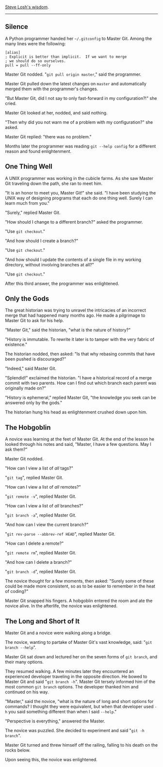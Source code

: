[Steve Losh's wisdom](https://stevelosh.com/blog/2013/04/git-koans/).

---

## Silence

A Python programmer handed her `~/.gitconfig` to Master Git. Among the many lines were the following:

```
[alias]
; Explicit is better than implicit.  If we want to merge
; we should do so ourselves.
pull = pull --ff-only
```

Master Git nodded. "`git pull origin master`," said the programmer.

Master Git pulled down the latest changes on `master` and automatically merged them with the programmer's changes.

"But Master Git, did I not say to only fast-forward in my configuration?!" she cried.

Master Git looked at her, nodded, and said nothing.

"Then why did you not warn me of a problem with my configuration?" she asked.

Master Git replied: "there was no problem."

Months later the programmer was reading `git --help config` for a different reason and found enlightenment.

## One Thing Well

A UNIX programmer was working in the cubicle farms. As she saw Master Git traveling down the path, she ran to meet him.

"It is an honor to meet you, Master Git!" she said. "I have been studying the UNIX way of designing programs that each do one thing well. Surely I can learn much from you."

"Surely," replied Master Git.

"How should I change to a different branch?" asked the programmer.

"Use `git checkout`."

"And how should I create a branch?"

"Use `git checkout`."

"And how should I update the contents of a single file in my working directory, without involving branches at all?"

"Use `git checkout`."

After this third answer, the programmer was enlightened.

## Only the Gods

The great historian was trying to unravel the intricacies of an incorrect merge that had happened many months ago. He made a pilgrimage to Master Git to ask for his help.

"Master Git," said the historian, "what is the nature of history?"

"History is immutable. To rewrite it later is to tamper with the very fabric of existence."

The historian nodded, then asked: "Is that why rebasing commits that have been pushed is discouraged?"

"Indeed," said Master Git.

"Splendid!" exclaimed the historian. "I have a historical record of a merge commit with two parents. How can I find out which branch each parent was originally made on?"

"History is ephemeral," replied Master Git, "the knowledge you seek can be answered only by the gods."

The historian hung his head as enlightenment crushed down upon him.

## The Hobgoblin

A novice was learning at the feet of Master Git. At the end of the lesson he looked through his notes and said, "Master, I have a few questions. May I ask them?"

Master Git nodded.

"How can I view a list of *all* tags?"

"`git tag`", replied Master Git.

"How can I view a list of *all* remotes?"

"`git remote -v`", replied Master Git.

"How can I view a list of *all* branches?"

"`git branch -a`", replied Master Git.

"And how can I view the current branch?"

"`git rev-parse --abbrev-ref HEAD`", replied Master Git.

"How can I delete a remote?"

"`git remote rm`", replied Master Git.

"And how can I delete a branch?"

"`git branch -d`", replied Master Git.

The novice thought for a few moments, then asked: "Surely some of these could be made more consistent, so as to be easier to remember in the heat of coding?"

Master Git snapped his fingers. A hobgoblin entered the room and ate the novice alive. In the afterlife, the novice was enlightened.

## The Long and Short of It

Master Git and a novice were walking along a bridge.

The novice, wanting to partake of Master Git's vast knowledge, said: "`git branch --help`".

Master Git sat down and lectured her on the seven forms of `git branch`, and their many options.

They resumed walking. A few minutes later they encountered an experienced developer traveling in the opposite direction. He bowed to Master Git and said "`git branch -h`". Master Git tersely informed him of the most common `git branch` options. The developer thanked him and continued on his way.

"Master," said the novice, "what is the nature of long and short options for commands? I thought they were equivalent, but when that developer used `-h` you said something different than when I said `--help`."

"Perspective is everything," answered the Master.

The novice was puzzled. She decided to experiment and said "`git -h branch`".

Master Git turned and threw himself off the railing, falling to his death on the rocks below.

Upon seeing this, the novice was enlightened.